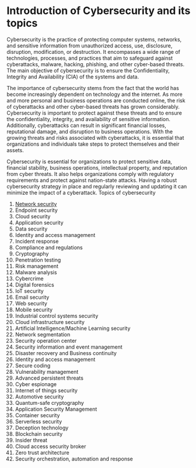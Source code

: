 # Introduction of Cybersecurity and its topics

Cybersecurity is the practice of protecting computer systems, networks, and sensitive information from unauthorized
access, use, disclosure, disruption, modification, or destruction. It encompasses a wide range of technologies,
processes, and practices that aim to safeguard against cyberattacks, malware, hacking, phishing, and other cyber-based
threats. The main objective of cybersecurity is to ensure the Confidentiality, Integrity and Availability (CIA) of the
systems and data.

The importance of cybersecurity stems from the fact that the world has become increasingly dependent on technology and
the internet. As more and more personal and business operations are conducted online, the risk of cyberattacks and
other cyber-based threats has grown considerably. Cybersecurity is important to protect against these threats and to
ensure the confidentiality, integrity, and availability of sensitive information. Additionally, cyberattacks can result
in significant financial losses, reputational damage, and disruption to business operations. With the growing threats
and risks associated with cyberattacks, it is essential that organizations and individuals take steps to protect
themselves and their assets.

Cybersecurity is essential for organizations to protect sensitive data, financial stability, business operations,
intellectual property, and reputation from cyber threats. It also helps organizations comply with regulatory
requirements and protect against nation-state attacks. Having a robust cybersecurity strategy in place and regularly
reviewing and updating it can minimize the impact of a cyberattack.
Topics of cybersecurity

1. [Network security][net_sec]
2. Endpoint security
3. Cloud security
4. Application security
5. Data security
6. Identity and access management
7. Incident response
8. Compliance and regulations
9. Cryptography
10. Penetration testing
11. Risk management
12. Malware analysis
13. Cybercrime
14. Digital forensics
15. IoT security
16. Email security
17. Web security
18. Mobile security
19. Industrial control systems security
20. Cloud infrastructure security
21. Artificial Intelligence/Machine Learning security
22. Network segmentation
23. Security operation center
24. Security information and event management
25. Disaster recovery and Business continuity
26. Identity and access management
27. Secure coding
28. Vulnerability management
29. Advanced persistent threats
30. Cyber espionage
31. Internet of things security
32. Automotive security
33. Quantum-safe cryptography
34. Application Security Management
35. Container security
36. Serverless security
37. Deception technology
38. Blockchain security
39. Insider threat
40. Cloud access security broker
41. Zero trust architecture
42. Security orchestration, automation and response

<!-- All links -->

[net_sec]: network_security/README.md#introduction-to-network-security

[end_sec]: endpoint_security/README.md#introduction-to-endpoint-security
